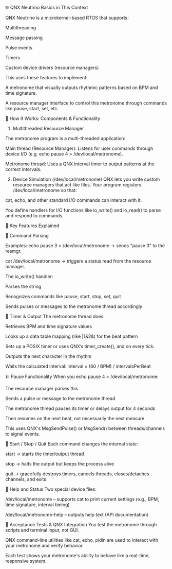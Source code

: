 🌐 QNX Neutrino Basics in This Context

QNX Neutrino is a microkernel-based RTOS that supports:

  Multithreading

  Message passing

  Pulse events

  Timers

Custom device drivers (resource managers)


This uses these features to implement:

A metronome that visually outputs rhythmic patterns based on BPM and time signature.

A resource manager interface to control this metronome through commands like pause, start, set, etc.

🧠 How It Works: Components & Functionality

1. Multithreaded Resource Manager

The metronome program is a multi-threaded application:

Main thread (Resource Manager): Listens for user commands through device I/O (e.g. echo pause 4 > /dev/local/metronome).

Metronome thread: Uses a QNX interval timer to output patterns at the correct intervals.

2. Device Simulation (/dev/local/metronome)
QNX lets you write custom resource managers that act like files. Your program registers /dev/local/metronome so that:

cat, echo, and other standard I/O commands can interact with it.

You define handlers for I/O functions like io_write() and io_read() to parse and respond to commands.

🧩 Key Features Explained

🧾 Command Parsing

Examples:
echo pause 3 > /dev/local/metronome → sends "pause 3" to the resmgr.

cat /dev/local/metronome → triggers a status read from the resource manager.

The io_write() handler:

Parses the string

Recognizes commands like pause, start, stop, set, quit

Sends pulses or messages to the metronome thread accordingly

🔁 Timer & Output
The metronome thread does:

Retrieves BPM and time signature values

Looks up a data table mapping (like |1&2&) for the beat pattern

Sets up a POSIX timer or uses QNX’s timer_create(), and on every tick:

Outputs the next character in the rhythm

Waits the calculated interval:
interval = (60 / BPM) / intervalsPerBeat

⏸️ Pause Functionality
When you echo pause 4 > /dev/local/metronome:

The resource manager parses this

Sends a pulse or message to the metronome thread

The metronome thread pauses its timer or delays output for 4 seconds

Then resumes on the next beat, not necessarily the next measure

This uses QNX's MsgSendPulse() or MsgSend() between threads/channels to signal events.

🛑 Start / Stop / Quit
Each command changes the internal state:

start → starts the timer/output thread

stop → halts the output but keeps the process alive

quit → gracefully destroys timers, cancels threads, closes/detaches channels, and exits

📜 Help and Status
Two special device files:

/dev/local/metronome – supports cat to print current settings (e.g., BPM, time signature, interval timing)

/dev/local/metronome-help – outputs help text (API documentation)

🧪 Acceptance Tests & QNX Integration
You test the metronome through scripts and terminal input, not GUI.

QNX command-line utilities like cat, echo, pidin are used to interact with your metronome and verify behavior.

Each test shows your metronome's ability to behave like a real-time, responsive system.
